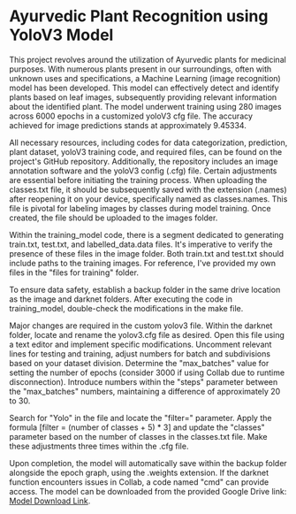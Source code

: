 # Ayurvedic Plant Recognition using YoloV3 Model

This project revolves around the utilization of Ayurvedic plants for medicinal purposes. With numerous plants present in our surroundings, often with unknown uses and specifications, a Machine Learning (image recognition) model has been developed. This model can effectively detect and identify plants based on leaf images, subsequently providing relevant information about the identified plant. The model underwent training using 280 images across 6000 epochs in a customized yoloV3 cfg file. The accuracy achieved for image predictions stands at approximately 9.45334.

All necessary resources, including codes for data categorization, prediction, plant dataset, yoloV3 training code, and required files, can be found on the project's GitHub repository. Additionally, the repository includes an image annotation software and the yoloV3 config (.cfg) file. Certain adjustments are essential before initiating the training process. When uploading the classes.txt file, it should be subsequently saved with the extension (.names) after reopening it on your device, specifically named as classes.names. This file is pivotal for labeling images by classes during model training. Once created, the file should be uploaded to the images folder.

Within the training_model code, there is a segment dedicated to generating train.txt, test.txt, and labelled_data.data files. It's imperative to verify the presence of these files in the image folder. Both train.txt and test.txt should include paths to the training images. For reference, I've provided my own files in the "files for training" folder.

To ensure data safety, establish a backup folder in the same drive location as the image and darknet folders. After executing the code in training_model, double-check the modifications in the make file.

Major changes are required in the custom yolov3 file. Within the darknet folder, locate and rename the yolov3.cfg file as desired. Open this file using a text editor and implement specific modifications. Uncomment relevant lines for testing and training, adjust numbers for batch and subdivisions based on your dataset division. Determine the "max_batches" value for setting the number of epochs (consider 3000 if using Collab due to runtime disconnection). Introduce numbers within the "steps" parameter between the "max_batches" numbers, maintaining a difference of approximately 20 to 30.

Search for "Yolo" in the file and locate the "filter=" parameter. Apply the formula [filter = (number of classes + 5) * 3] and update the "classes" parameter based on the number of classes in the classes.txt file. Make these adjustments three times within the .cfg file.

Upon completion, the model will automatically save within the backup folder alongside the epoch graph, using the .weights extension. If the darknet function encounters issues in Collab, a code named "cmd" can provide access. The model can be downloaded from the provided Google Drive link: [Model Download Link](https://drive.google.com/drive/u/0/folders/1K3z05Eca0Yzba2BhklydU8s4BBySDon8).
